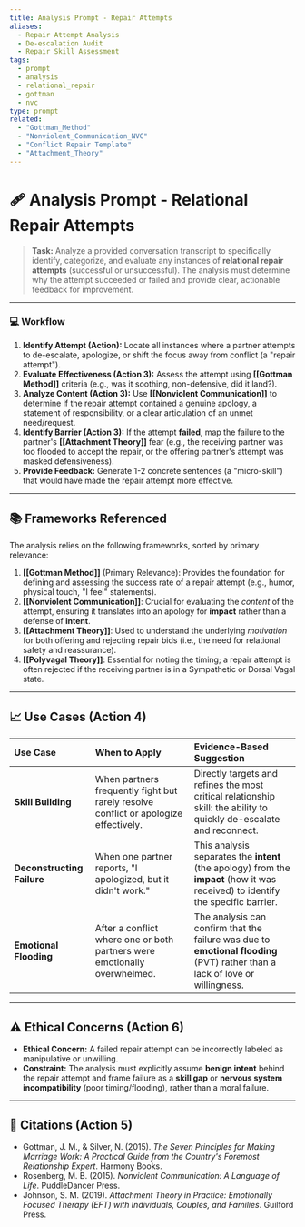 ```yaml
---
title: Analysis Prompt - Repair Attempts
aliases:
  - Repair Attempt Analysis
  - De-escalation Audit
  - Repair Skill Assessment
tags:
  - prompt
  - analysis
  - relational_repair
  - gottman
  - nvc
type: prompt
related:
  - "Gottman_Method"
  - "Nonviolent_Communication_NVC"
  - "Conflict Repair Template"
  - "Attachment_Theory"
---
```


<!-- @format -->

# 🩹 Analysis Prompt - Relational Repair Attempts

> **Task:** Analyze a provided conversation transcript to specifically identify,
> categorize, and evaluate any instances of **relational repair attempts** (successful
> or unsuccessful). The analysis must determine why the attempt succeeded or failed and
> provide clear, actionable feedback for improvement.

---

### 💻 Workflow

1. **Identify Attempt (Action):** Locate all instances where a partner attempts to
   de-escalate, apologize, or shift the focus away from conflict (a "repair attempt").
2. **Evaluate Effectiveness (Action 3):** Assess the attempt using
   **[[Gottman Method]]** criteria (e.g., was it soothing, non-defensive, did it land?).
3. **Analyze Content (Action 3):** Use **[[Nonviolent Communication]]** to determine if
   the repair attempt contained a genuine apology, a statement of responsibility, or a
   clear articulation of an unmet need/request.
4. **Identify Barrier (Action 3):** If the attempt **failed**, map the failure to the
   partner's **[[Attachment Theory]]** fear (e.g., the receiving partner was too flooded
   to accept the repair, or the offering partner's attempt was masked defensiveness).
5. **Provide Feedback:** Generate 1-2 concrete sentences (a "micro-skill") that would
   have made the repair attempt more effective.

---

## 📚 Frameworks Referenced

The analysis relies on the following frameworks, sorted by primary relevance:

1. **[[Gottman Method]]** (Primary Relevance): Provides the foundation for defining and
   assessing the success rate of a repair attempt (e.g., humor, physical touch, "I feel"
   statements).
2. **[[Nonviolent Communication]]**: Crucial for evaluating the _content_ of the
   attempt, ensuring it translates into an apology for **impact** rather than a defense
   of **intent**.
3. **[[Attachment Theory]]**: Used to understand the underlying _motivation_ for both
   offering and rejecting repair bids (i.e., the need for relational safety and
   reassurance).
4. **[[Polyvagal Theory]]**: Essential for noting the timing; a repair attempt is often
   rejected if the receiving partner is in a Sympathetic or Dorsal Vagal state.

---

## 📈 Use Cases (Action 4)

| Use Case                   | When to Apply                                                                        | Evidence-Based Suggestion                                                                                                        |
| :------------------------- | :----------------------------------------------------------------------------------- | :------------------------------------------------------------------------------------------------------------------------------- |
| **Skill Building**         | When partners frequently fight but rarely resolve conflict or apologize effectively. | Directly targets and refines the most critical relationship skill: the ability to quickly de-escalate and reconnect.             |
| **Deconstructing Failure** | When one partner reports, "I apologized, but it didn't work."                        | This analysis separates the **intent** (the apology) from the **impact** (how it was received) to identify the specific barrier. |
| **Emotional Flooding**     | After a conflict where one or both partners were emotionally overwhelmed.            | The analysis can confirm that the failure was due to **emotional flooding** (PVT) rather than a lack of love or willingness.     |

---

## ⚠️ Ethical Concerns (Action 6)

- **Ethical Concern:** A failed repair attempt can be incorrectly labeled as
  manipulative or unwilling.
- **Constraint:** The analysis must explicitly assume **benign intent** behind the
  repair attempt and frame failure as a **skill gap** or **nervous system
  incompatibility** (poor timing/flooding), rather than a moral failure.

---

## 📖 Citations (Action 5)

- Gottman, J. M., & Silver, N. (2015). _The Seven Principles for Making Marriage Work: A
  Practical Guide from the Country's Foremost Relationship Expert_. Harmony Books.
- Rosenberg, M. B. (2015). _Nonviolent Communication: A Language of Life_. PuddleDancer
  Press.
- Johnson, S. M. (2019). _Attachment Theory in Practice: Emotionally Focused Therapy
  (EFT) with Individuals, Couples, and Families_. Guilford Press.
